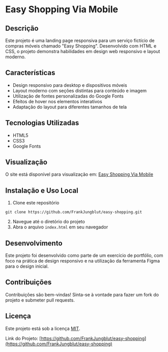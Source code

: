 # Easy Shopping Via Mobile

## Descrição
Este projeto é uma landing page responsiva para um serviço fictício de compras móveis chamado "Easy Shopping". Desenvolvido com HTML e CSS, o projeto demonstra habilidades em design web responsivo e layout moderno.

## Características
- Design responsivo para desktop e dispositivos móveis
- Layout moderno com seções distintas para conteúdo e imagem
- Utilização de fontes personalizadas do Google Fonts
- Efeitos de hover nos elementos interativos
- Adaptação do layout para diferentes tamanhos de tela

## Tecnologias Utilizadas
- HTML5
- CSS3
- Google Fonts

## Visualização
O site está disponível para visualização em: [Easy Shopping Via Mobile](https://frankjungblut.github.io/easy-shopping/)

## Instalação e Uso Local
1. Clone este repositório
```
git clone https://github.com/FrankJungblut/easy-shopping.git
```
2. Navegue até o diretório do projeto
3. Abra o arquivo `index.html` em seu navegador

## Desenvolvimento
Este projeto foi desenvolvido como parte de um exercício de portfólio, com foco na prática de design responsivo e na utilização da ferramenta Figma para o design inicial.

## Contribuições
Contribuições são bem-vindas! Sinta-se à vontade para fazer um fork do projeto e submeter pull requests.

## Licença
Este projeto está sob a licença [MIT](https://opensource.org/licenses/MIT).

Link do Projeto: [https://github.com/FrankJungblut/easy-shopping](https://github.com/FrankJungblut/easy-shopping)
